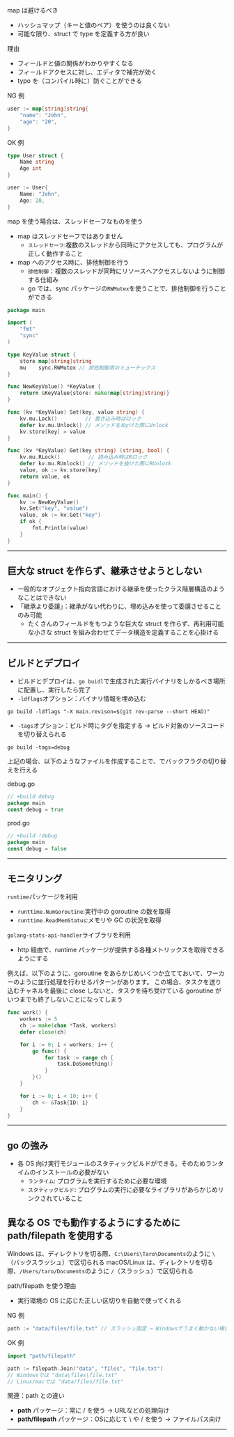 map は避けるべき

- ハッシュマップ（キーと値のペア）を使うのは良くない
- 可能な限り、struct で type を定義する方が良い

理由

- フィールドと値の関係がわかりやすくなる
- フィールドアクセスに対し、エディタで補完が効く
- typo を（コンパイル時に）防ぐことができる

NG 例

```go
user := map[string]string{
    "name": "John",
    "age": "20",
}
```

OK 例

```go
type User struct {
    Name string
    Age int
}

user := User{
    Name: "John",
    Age: 20,
}
```

map を使う場合は、スレッドセーフなものを使う

- map はスレッドセーフではありません
  - `スレッドセーフ`:複数のスレッドから同時にアクセスしても、プログラムが正しく動作すること
- map へのアクセス時に、排他制御を行う
  - `排他制御`：複数のスレッドが同時にリソースへアクセスしないように制御する仕組み
  - go では、sync パッケージの`RWMutex`を使うことで、排他制御を行うことができる

```go
package main

import (
	"fmt"
	"sync"
)

type KeyValue struct {
	store map[string]string
	mu    sync.RWMutex // 排他制御用のミューテックス
}

func NewKeyValue() *KeyValue {
	return &KeyValue{store: make(map[string]string)}
}

func (kv *KeyValue) Set(key, value string) {
	kv.mu.Lock()         // 書き込み時はロック
	defer kv.mu.Unlock() // メソッドをぬyけた際にUnlock
	kv.store[key] = value
}

func (kv *KeyValue) Get(key string) (string, bool) {
	kv.mu.RLock()         // 読み込み時はRロック
	defer kv.mu.RUnlock() // メソッドを抜けた際にRUnlock
	value, ok := kv.store[key]
	return value, ok
}

func main() {
	kv := NewKeyValue()
	kv.Set("key", "value")
	value, ok := kv.Get("key")
	if ok {
		fmt.Println(value)
	}
}
```

---

## 巨大な struct を作らず、継承させようとしない

- 一般的なオブジェクト指向言語における継承を使ったクラス階層構造のようなことはできない
- 「継承より委譲」：継承がない代わりに、埋め込みを使って委譲させることのみ可能
  - たくさんのフィールドをもつような巨大な struct を作らず、再利用可能な小さな struct を組み合わせてデータ構造を定義することを心掛ける

---

## ビルドとデプロイ

- ビルドとデプロイは、`go buidl`で生成された実行バイナリをしかるべき場所に配置し、実行したら完了
- `-ldflags`オプション：バイナリ情報を埋め込む

```shell
go build -ldflags "-X main.revison=$(git rev-parse --short HEAD)"
```

- `-tags`オプション：ビルド時にタグを指定する -> ビルド対象のソースコードを切り替えられる

```shell
go build -tags=debug
```

上記の場合、以下のようなファイルを作成することで、でバックフラグの切り替えを行える

debug.go

```go
// +build debug
package main
const debug = true
```

prod.go

```go
// +build !debug
package main
const debug = false
```

---

## モニタリング

`runtime`パッケージを利用

- `runttime.NumGoroutine`:実行中の goroutine の数を取得
- `runttime.ReadMemStatus`:メモリや GC の状況を取得

`golang-stats-api-handler`ライブラリを利用

- http 経由で、runtime パッケージが提供する各種メトリックスを取得できるようにする

例えば、以下のように、goroutine をあらかじめいくつか立てておいて、ワーカーのように並行処理を行わせるパターンがあります。
この場合、タスクを送り込むチャネルを最後に close しないと、タスクを待ち受けている goroutine がいつまでも終了しないことになってしまう

```go
func work() {
	workers := 5
	ch := make(chan *Task, workers)
	defer close(ch)

	for i := 0; i < workers; i++ {
		go func() {
			for task := range ch {
				task.DoSomething()
			}
		}()
	}

	for i := 0; i < 10; i++ {
		ch <- &Task{ID: i}
	}
}

```

---

## go の強み

- 各 OS 向け実行モジュールのスタティックビルドができる。そのためランタイムのインストールの必要がない
  - `ランタイム`: プログラムを実行するために必要な環境
  - `スタティックビルド`: プログラムの実行に必要なライブラリがあらかじめリンクされていること

## 異なる OS でも動作するようにするために path/filepath を使用する

Windows は、ディレクトリを切る際、`C:\Users\Taro\Documents`のように `\`（バックスラッシュ）で区切られる
macOS/Linux は、ディレクトリを切る際、`/Users/taro/Documents`のように `/`（スラッシュ）で区切られる

path/filepath を使う理由

- 実行環境の OS に応じた正しい区切りを自動で使ってくれる

NG 例

```go
path := "data/files/file.txt" // スラッシュ固定 → Windowsでうまく動かない場合あり
```

OK 例

```go
import "path/filepath"

path := filepath.Join("data", "files", "file.txt")
// Windowsでは "data\files\file.txt"
// Linux/macでは "data/files/file.txt"

```

関連：path との違い

- **path** パッケージ：常に / を使う → URLなどの処理向け
- **path/filepath** パッケージ：OSに応じて \ や / を使う → ファイルパス向け

---

